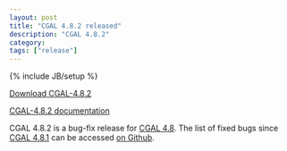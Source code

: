 ```yaml
---
layout: post
title: "CGAL 4.8.2 released"
description: "CGAL 4.8.2"
category: 
tags: ["release"]
---
```

{% include JB/setup %}

<i class="glyphicon glyphicon-download"></i>
<a href="https://github.com/CGAL/cgal/releases/tag/releases%2FCGAL-4.8.2">Download CGAL-4.8.2</a>

<i class="glyphicon glyphicon-book"></i>
<a href="https://doc.cgal.org/4.8.2/Manual/index.html">CGAL-4.8.2 documentation</a>

<p>CGAL 4.8.2 is a bug-fix release for <a href="../../../../2016/04/08/cgal48">CGAL 4.8</a>.
The list of fixed bugs since <a href="../../../../2016/06/13/cgal-481">CGAL 4.8.1</a>
can be accessed <a href="https://github.com/CGAL/cgal/issues?q=milestone%3A4.8.2">on Github</a>.</p>
